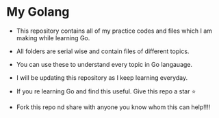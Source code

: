 # My Golang
- This repository contains all of my practice codes and files which I am making while learning Go.
- All folders are serial wise and contain files of different topics.
- You can use these to understand every topic in Go langauage.
- I will be updating this repository as I keep learning everyday.

- If you re learning Go and find this useful. Give this repo a star :star:
- Fork this repo nd share with anyone you know whom this can help!!!!
